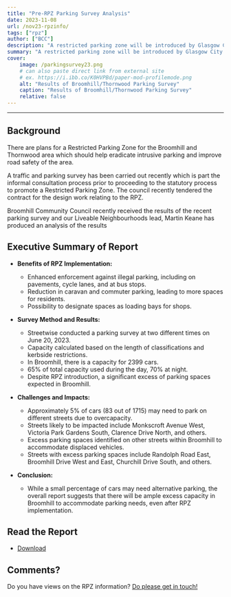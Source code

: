 ```yaml
---
title: "Pre-RPZ Parking Survey Analysis" 
date: 2023-11-08
url: /nov23-rpzinfo/
tags: ["rpz"]
author: ["BCC"]
description: "A restricted parking zone will be introduced by Glasgow City Council in 2024/25 read for our analysis of the latest parking survey" 
summary: "A restricted parking zone will be introduced by Glasgow City Council in 2024/25 read for our analysis of the latest parking survey" 
cover:
    image: /parkingsurvey23.png
    # can also paste direct link from external site
    # ex. https://i.ibb.co/K0HVPBd/paper-mod-profilemode.png
    alt: "Results of Broomhill/Thornwood Parking Survey"
    caption: "Results of Broomhill/Thornwood Parking Survey"
    relative: false 
---
```

---

## Background
There are plans for a Restricted Parking Zone for the Broomhill and Thornwood area which should help eradicate intrusive parking and improve road safety of the area.

A traffic and parking survey has been carried out recently which is part the informal consultation process prior to proceeding to the statutory process to promote a Restricted Parking Zone. The council recently tendered the contract for the design work relating to the RPZ.

Broomhill Community Council recently received the results of the recent parking survey and our Liveable Neighbourhoods lead, Martin Keane has produced an analysis of the results
## Executive Summary of Report

- **Benefits of RPZ Implementation:**
  - Enhanced enforcement against illegal parking, including on pavements, cycle lanes, and at bus stops.
  - Reduction in caravan and commuter parking, leading to more spaces for residents.
  - Possibility to designate spaces as loading bays for shops.

- **Survey Method and Results:**
  - Streetwise conducted a parking survey at two different times on June 20, 2023.
  - Capacity calculated based on the length of classifications and kerbside restrictions.
  - In Broomhill, there is a capacity for 2399 cars.
  - 65% of total capacity used during the day, 70% at night.
  - Despite RPZ introduction, a significant excess of parking spaces expected in Broomhill.

- **Challenges and Impacts:**
  - Approximately 5% of cars (83 out of 1715) may need to park on different streets due to overcapacity.
  - Streets likely to be impacted include Monkscroft Avenue West, Victoria Park Gardens South, Clarence Drive North, and others.
  - Excess parking spaces identified on other streets within Broomhill to accommodate displaced vehicles.
  - Streets with excess parking spaces include Randolph Road East, Broomhill Drive West and East, Churchill Drive South, and others.

- **Conclusion:**
  - While a small percentage of cars may need alternative parking, the overall report suggests that there will be ample excess capacity in Broomhill to accommodate parking needs, even after RPZ implementation.
## Read the Report
+ [Download](/RPZ-Oct23-update.pdf)

## Comments?

Do you have views on the RPZ information? [Do please get in touch!](/contactus/)
